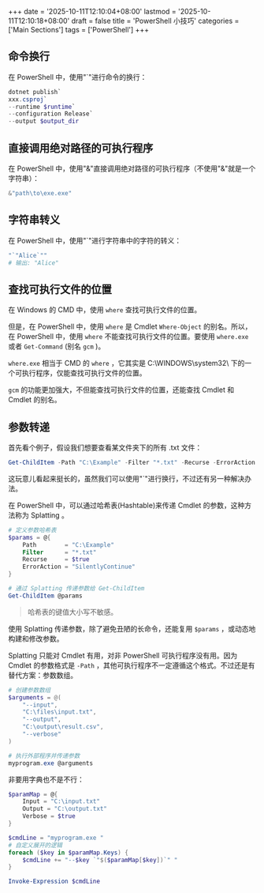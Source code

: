 +++
date = '2025-10-11T12:10:04+08:00'
lastmod = '2025-10-11T12:10:18+08:00'
draft = false
title = 'PowerShell 小技巧'
categories = ['Main Sections']
tags = ['PowerShell']
+++

## 命令换行
在 PowerShell 中，使用"`"进行命令的换行：

```PowerShell
dotnet publish`
xxx.csproj`
--runtime $runtime`
--configuration Release`
--output $output_dir
```

## 直接调用绝对路径的可执行程序
在 PowerShell 中，使用"&"直接调用绝对路径的可执行程序（不使用"&"就是一个字符串）：

```PowerShell
&"path\to\exe.exe"
```

## 字符串转义
在 PowerShell 中，使用"`"进行字符串中的字符的转义：

```PowerShell
"`"Alice`""
# 输出: "Alice"
```

## 查找可执行文件的位置
在 Windows 的 CMD 中，使用 `where` 查找可执行文件的位置。

但是，在 PowerShell 中，使用 `where` 是 Cmdlet `Where-Object` 的别名。所以，在 PowerShell 中，使用 `where` 不能查找可执行文件的位置。要使用 `where.exe` 或者 `Get-Command` (别名 `gcm` )。

`where.exe` 相当于 CMD 的 `where` ，它其实是 C:\WINDOWS\system32\ 下的一个可执行程序，仅能查找可执行文件的位置。

`gcm` 的功能更加强大，不但能查找可执行文件的位置，还能查找 Cmdlet 和 Cmdlet 的别名。

## 参数转递
首先看个例子，假设我们想要查看某文件夹下的所有 .txt 文件：

```PowerShell
Get-ChildItem -Path "C:\Example" -Filter "*.txt" -Recurse -ErrorAction SilentlyContinue
```

这玩意儿看起来挺长的，虽然我们可以使用"`"进行换行，不过还有另一种解决办法。

在 PowerShell 中，可以通过哈希表(Hashtable)来传递 Cmdlet 的参数，这种方法称为 Splatting 。

```PowerShell
# 定义参数哈希表
$params = @{
    Path        = "C:\Example"
    Filter      = "*.txt"
    Recurse     = $true
    ErrorAction = "SilentlyContinue"
}

# 通过 Splatting 传递参数给 Get-ChildItem
Get-ChildItem @params
```

> 哈希表的键值大小写不敏感。

使用 Splatting 传递参数，除了避免丑陋的长命令，还能复用 `$params` ，或动态地构建和修改参数。

Splatting 只能对 Cmdlet 有用，对非 PowerShell 可执行程序没有用。因为 Cmdlet 的参数格式是 `-Path` ，其他可执行程序不一定遵循这个格式。不过还是有替代方案：参数数组。

```PowerShell
# 创建参数数组
$arguments = @(
    "--input",
    "C:\files\input.txt",
    "--output",
    "C:\output\result.csv",
    "--verbose"
)

# 执行外部程序并传递参数
myprogram.exe @arguments
```

非要用字典也不是不行：

```PowerShell
$paramMap = @{
    Input = "C:\input.txt"
    Output = "C:\output.txt"
    Verbose = $true
}

$cmdLine = "myprogram.exe "
# 自定义展开的逻辑
foreach ($key in $paramMap.Keys) {
    $cmdLine += "--$key `"$($paramMap[$key])`" "
}

Invoke-Expression $cmdLine
```
